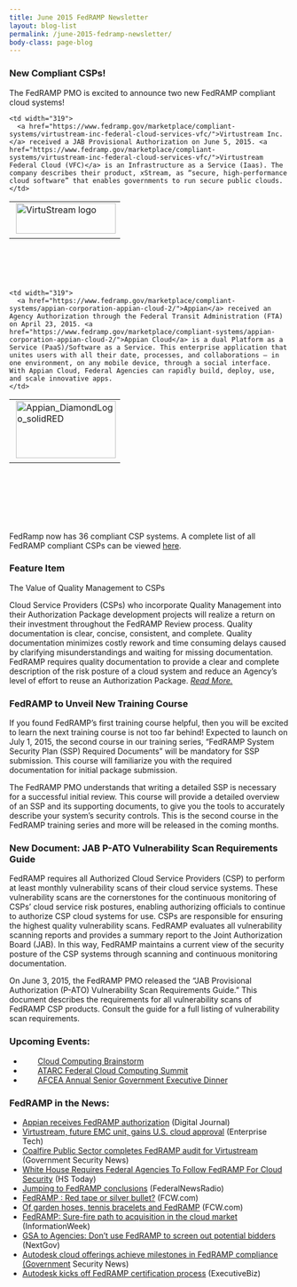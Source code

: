 ```yaml
---
title: June 2015 FedRAMP Newsletter
layout: blog-list
permalink: /june-2015-fedramp-newsletter/
body-class: page-blog
---
```


### New Compliant CSPs!

The FedRAMP PMO is excited to announce two new FedRAMP compliant cloud systems!

<table class=" aligncenter" style="height: 142px" width="500">
  <tr>
    <td width="123">
       <img class=" size-full wp-image-15402 aligncenter" src="https://s3.amazonaws.com/sitesusa/wp-content/uploads/sites/482/2015/02/VirtuStream-Logo-new-e1434390999575.png" alt="VirtuStream logo" width="180" height="55" />
    </td>

    <td width="319">
      <a href="https://www.fedramp.gov/marketplace/compliant-systems/virtustream-inc-federal-cloud-services-vfc/">Virtustream Inc.</a> received a JAB Provisional Authorization on June 5, 2015. <a href="https://www.fedramp.gov/marketplace/compliant-systems/virtustream-inc-federal-cloud-services-vfc/">Virtustream Federal Cloud (VFC)</a> is an Infrastructure as a Service (Iaas). The company describes their product, xStream, as “secure, high-performance cloud software” that enables governments to run secure public clouds.
    </td>
  </tr>
</table>

<table class=" aligncenter" style="height: 222px" width="500">
  <tr>
    <td width="123">
       <a href="https://s3.amazonaws.com/sitesusa/wp-content/uploads/sites/482/2015/02/Appian_DiamondLogo_solidRED-e1434032622483.jpg"><img class=" size-full wp-image-28922 aligncenter" src="https://s3.amazonaws.com/sitesusa/wp-content/uploads/sites/482/2015/02/Appian_DiamondLogo_solidRED-e1434032622483.jpg" alt="Appian_DiamondLogo_solidRED" width="180" height="103" /></a>
    </td>

    <td width="319">
      <a href="https://www.fedramp.gov/marketplace/compliant-systems/appian-corporation-appian-cloud-2/">Appian</a> received an Agency Authorization through the Federal Transit Administration (FTA) on April 23, 2015. <a href="https://www.fedramp.gov/marketplace/compliant-systems/appian-corporation-appian-cloud-2/">Appian Cloud</a> is a dual Platform as a Service (PaaS)/Software as a Service. This enterprise application that unites users with all their date, processes, and collaborations – in one environment, on any mobile device, through a social interface. With Appian Cloud, Federal Agencies can rapidly build, deploy, use, and scale innovative apps.
    </td>
  </tr>
</table>

FedRamp now has 36 compliant CSP systems. A complete list of all FedRAMP compliant CSPs can be viewed [here](https://www.fedramp.gov/marketplace/compliant-systems/virtustream-inc-federal-cloud-services-vfc/).

### Feature Item

The Value of Quality Management to CSPs

Cloud Service Providers (CSPs) who incorporate Quality Management into their Authorization Package development projects will realize a return on their investment throughout the FedRAMP Review process. Quality documentation is clear, concise, consistent, and complete. Quality documentation minimizes costly rework and time consuming delays caused by clarifying misunderstandings and waiting for missing documentation. FedRAMP requires quality documentation to provide a clear and complete description of the risk posture of a cloud system and reduce an Agency’s level of effort to reuse an Authorization Package. _[Read More.](https://www.fedramp.gov/?p=29282)_

### FedRAMP to Unveil New Training Course

If you found FedRAMP’s first training course helpful, then you will be excited to learn the next training course is not too far behind! Expected to launch on July 1, 2015, the second course in our training series, “FedRAMP System Security Plan (SSP) Required Documents” will be mandatory for SSP submission. This course will familiarize you with the required documentation for initial package submission.

The FedRAMP PMO understands that writing a detailed SSP is necessary for a successful initial review. This course will provide a detailed overview of an SSP and its supporting documents, to give you the tools to accurately describe your system’s security controls. This is the second course in the FedRAMP training series and more will be released in the coming months.

### New Document: JAB P-ATO Vulnerability Scan Requirements Guide

FedRAMP requires all Authorized Cloud Service Providers (CSP) to perform at least monthly vulnerability scans of their cloud service systems. These vulnerability scans are the cornerstones for the continuous monitoring of CSPs’ cloud service risk postures, enabling authorizing officials to continue to authorize CSP cloud systems for use. CSPs are responsible for ensuring the highest quality vulnerability scans. FedRAMP evaluates all vulnerability scanning reports and provides a summary report to the Joint Authorization Board (JAB). In this way, FedRAMP maintains a current view of the security posture of the CSP systems through scanning and continuous monitoring documentation.

On June 3, 2015, the FedRAMP PMO released the “JAB Provisional Authorization (P-ATO) Vulnerability Scan Requirements Guide.” This document describes the requirements for all vulnerability scans of FedRAMP CSP products. Consult the guide for a full listing of vulnerability scan requirements.


### Upcoming Events:


  *        [Cloud Computing Brainstorm](https://www.fedramp.gov/event/cloud-computing-brainstorm/)
  *        [ATARC Federal Cloud Computing Summit](https://www.fedramp.gov/event/atarc-summit/)
  *        [AFCEA Annual Senior Government Executive Dinner](https://www.fedramp.gov/event/8th-annual-senior-government-executive-dinner/)


### FedRAMP in the News:


  * [Appian receives FedRAMP authorization](http://www.digitaljournal.com/pr/2587261) (Digital Journal)
  * [Virtustream, future EMC unit, gains U.S. cloud approval](http://www.enterprisetech.com/2015/06/11/virtustream-future-emc-unit-gains-u-s-cloud-approval/) (Enterprise Tech)
  * [Coalfire Public Sector completes FedRAMP audit for Virtustream](http://www.gsnmagazine.com/article/44691/coalfire_public_sector_completes_fedramp_audit_vir) (Government Security News)
  * [White House Requires Federal Agencies To Follow FedRAMP For Cloud Security](http://www.hstoday.us/briefings/industry-news/single-article/white-house-requires-federal-agencies-to-follow-fedramp-for-cloud-security/59c496d796068d5cf4f89c926d29dbdb.html) (HS Today)
  * [Jumping to FedRAMP conclusions](http://www.federalnewsradio.com/445/3875523/Jumping-to-FedRAMP-conclusions) (FederalNewsRadio)
  * [FedRAMP : Red tape or silver bullet?](http://fcw.com/articles/2015/06/17/red-tape-or-silver-bullet.aspx) (FCW.com)
  * [Of garden hoses, tennis bracelets and FedRAMP](http://fcw.com/articles/2015/06/10/cloud-applications-gsa.aspx) (FCW.com)
  * [FedRAMP: Sure-fire path to acquisition in the cloud market](http://www.informationweek.com/cloud/infrastructure-as-a-service/fedramp-sure-fire-path-to-acquisition-in-the-cloud-market/d/d-id/1320637) (InformationWeek)
  * [GSA to Agencies: Don’t use FedRAMP to screen out potential bidders](http://www.nextgov.com/emerging-tech/emerging-tech-blog/2015/06/gsa-agencies-dont-use-fedramp-screen-out-potential-bidders/114256/) (NextGov)
  * [Autodesk cloud offerings achieve milestones in FedRAMP compliance (Government](http://www.gsnmagazine.com/article/44581/autodesk_cloud_offerings_achieve_milestone_fedramp) Security News)
  * [Autodesk kicks off FedRAMP certification process](http://blog.executivebiz.com/2015/05/autodesk-kicks-off-fedramp-certification-process/) (ExecutiveBiz)
